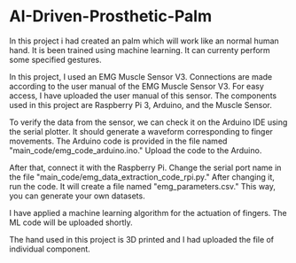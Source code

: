 # AI-Driven-Prosthetic-Palm
In this project i had created an palm which will work like an normal human hand. It is been trained using machine learning. It can currenty perform some specified gestures. 


In this project, I used an EMG Muscle Sensor V3. Connections are made according to the user manual of the EMG Muscle Sensor V3. For easy access, I have uploaded the user manual of this sensor. The components used in this project are Raspberry Pi 3, Arduino, and the Muscle Sensor.

To verify the data from the sensor, we can check it on the Arduino IDE using the serial plotter. It should generate a waveform corresponding to finger movements. The Arduino code is provided in the file named "main_code/emg_code_arduino.ino." Upload the code to the Arduino.

After that, connect it with the Raspberry Pi. Change the serial port name in the file "main_code/emg_data_extraction_code_rpi.py." After changing it, run the code. It will create a file named "emg_parameters.csv." This way, you can generate your own datasets.

I have applied a machine learning algorithm for the actuation of fingers. The ML code will be uploaded shortly.

The hand used in this project is 3D printed and I had uploaded the file of individual component.
